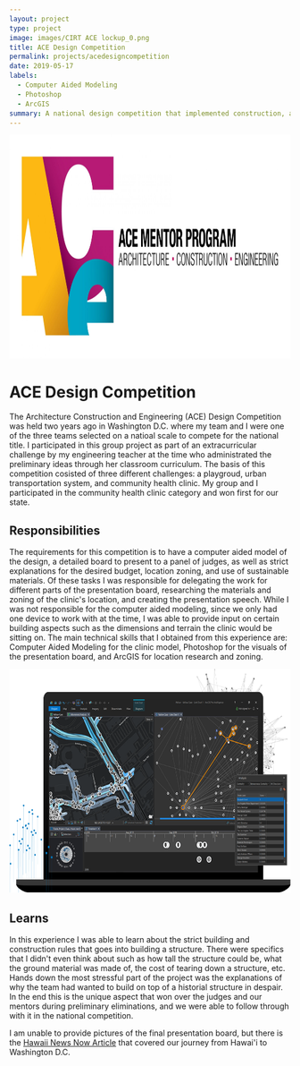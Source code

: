 ```yaml
---
layout: project
type: project
image: images/CIRT ACE lockup_0.png
title: ACE Design Competition
permalink: projects/acedesigncompetition
date: 2019-05-17
labels:
  - Computer Aided Modeling
  - Photoshop
  - ArcGIS
summary: A national design competition that implemented construction, architecture, and engineering.
---
```


<img src="../images/ace.jpg" width="700" height="400"/>

# ACE Design Competition

The Architecture Construction and Engineering (ACE) Design Competition was held two years ago in Washington D.C. where my team and I were one of the three teams selected on a natioal scale to compete for the national title. I participated in this group project as part of an extracurricular challenge by my engineering teacher at the time who administrated the preliminary ideas through her classroom curriculum. The basis of this competition cosisted of three different challenges: a playgroud, urban transportation system, and community health clinic. My group and I participated in the community health clinic category and won first for our state. 

## Responsibilities

The requirements for this competition is to have a computer aided model of the design, a detailed board to present to a panel of judges, as well as strict explanations for the desired budget, location zoning, and use of sustainable materials. Of these tasks I was responsible for delegating the work for different parts of the presentation board, researching the materials and zoning of the clinic's location, and creating the presentation speech. While I was not responsible for the computer aided modeling, since we only had one device to work with at the time, I was able to provide input on certain building aspects such as the dimensions and terrain the clinic would be sitting on. The main technical skills that I obtained from this experience are: Computer Aided Modeling for the clinic model, Photoshop for the visuals of the presentation board, and ArcGIS for location research and zoning.

<img src="../images/pro-intel-banner-fg.png" width="700" height="400"/>

## Learns

In this experience I was able to learn about the strict building and construction rules that goes into building a structure. There were specifics that I didn't even think about such as how tall the structure could be, what the ground material was made of, the cost of tearing down a structure, etc. Hands down the most stressful part of the project was the explanations of why the team had wanted to build on top of a historial structure in despair. In the end this is the unique aspect that won over the judges and our mentors during preliminary eliminations, and we were able to follow through with it in the national competition.

I am unable to provide pictures of the final presentation board, but there is the 
<a href="https://www.hawaiinewsnow.com/2019/05/18/moanalua-high-team-recognized-innovative-design-national-competition/">Hawaii News Now Article</a> that covered our journey from Hawai'i to Washington D.C.
